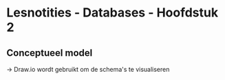# Lesnotities - Databases - Hoofdstuk 2

## Conceptueel model

-> Draw.io wordt gebruikt om de schema's te visualiseren
